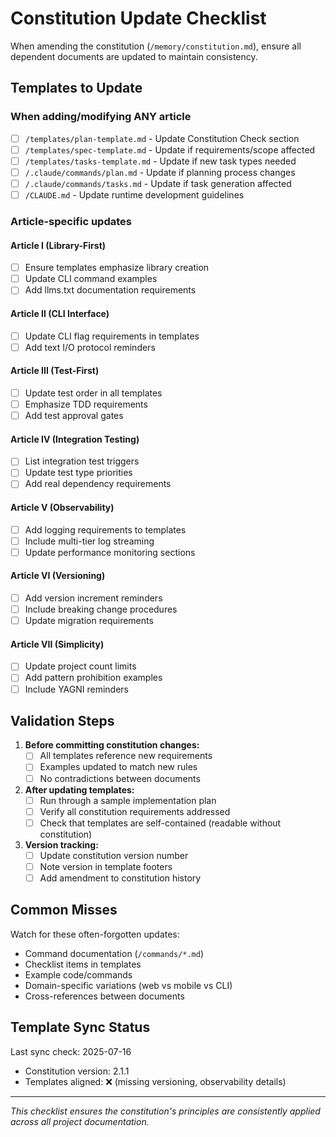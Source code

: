 # Constitution Update Checklist

When amending the constitution (`/memory/constitution.md`), ensure all dependent documents are updated to maintain consistency.

## Templates to Update

### When adding/modifying ANY article

- [ ] `/templates/plan-template.md` - Update Constitution Check section
- [ ] `/templates/spec-template.md` - Update if requirements/scope affected
- [ ] `/templates/tasks-template.md` - Update if new task types needed
- [ ] `/.claude/commands/plan.md` - Update if planning process changes
- [ ] `/.claude/commands/tasks.md` - Update if task generation affected
- [ ] `/CLAUDE.md` - Update runtime development guidelines

### Article-specific updates

#### Article I (Library-First)

- [ ] Ensure templates emphasize library creation
- [ ] Update CLI command examples
- [ ] Add llms.txt documentation requirements

#### Article II (CLI Interface)

- [ ] Update CLI flag requirements in templates
- [ ] Add text I/O protocol reminders

#### Article III (Test-First)

- [ ] Update test order in all templates
- [ ] Emphasize TDD requirements
- [ ] Add test approval gates

#### Article IV (Integration Testing)

- [ ] List integration test triggers
- [ ] Update test type priorities
- [ ] Add real dependency requirements

#### Article V (Observability)

- [ ] Add logging requirements to templates
- [ ] Include multi-tier log streaming
- [ ] Update performance monitoring sections

#### Article VI (Versioning)

- [ ] Add version increment reminders
- [ ] Include breaking change procedures
- [ ] Update migration requirements

#### Article VII (Simplicity)

- [ ] Update project count limits
- [ ] Add pattern prohibition examples
- [ ] Include YAGNI reminders

## Validation Steps

1. **Before committing constitution changes:**
   - [ ] All templates reference new requirements
   - [ ] Examples updated to match new rules
   - [ ] No contradictions between documents

2. **After updating templates:**
   - [ ] Run through a sample implementation plan
   - [ ] Verify all constitution requirements addressed
   - [ ] Check that templates are self-contained (readable without constitution)

3. **Version tracking:**
   - [ ] Update constitution version number
   - [ ] Note version in template footers
   - [ ] Add amendment to constitution history

## Common Misses

Watch for these often-forgotten updates:

- Command documentation (`/commands/*.md`)
- Checklist items in templates
- Example code/commands
- Domain-specific variations (web vs mobile vs CLI)
- Cross-references between documents

## Template Sync Status

Last sync check: 2025-07-16

- Constitution version: 2.1.1
- Templates aligned: ❌ (missing versioning, observability details)

---

*This checklist ensures the constitution's principles are consistently applied across all project documentation.*
